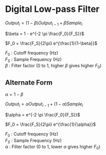 # Digital Low-pass Filter

$Output_i = (1-\beta) Output_{i-1} + \beta Sample_i$

$\beta = 1 - e^{-2 \pi \frac{F_0}{F_S}}$

$F_0 = \frac{F_S}{2\pi} e^{\frac{1}{1-\beta}}$


$F_0$ : Cutoff frequency (Hz)  
$F_S$ : Sample Frequency (Hz)  
$\beta$ : Filter factor (0 to 1, higher $\beta$ gives higher $F_0$)  

## Alternate Form

$\alpha = 1 - \beta$

$Output_i = \alpha Output_{i-1} + (1-\alpha) Sample_i$

$\alpha = e^{-2 \pi \frac{F_0}{F_S}}$

$F_0 = \frac{F_S}{2\pi} e^{\frac{1}{\alpha}}$

$F_0$ : Cutoff frequency (Hz)  
$F_S$ : Sample Frequency (Hz)  
$\alpha$ : Filter factor (0 to 1, lower $\alpha$ gives higher $F_0$)  
